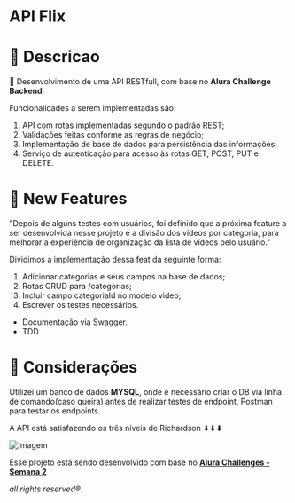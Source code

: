 # **API Flix**

# 💭 Descricao 
 📍 Desenvolvimento de uma API RESTfull, com base no **Alura Challenge Backend**.

Funcionalidades a serem implementadas são:

1. API com rotas implementadas segundo o padrão REST;
1. Validações feitas conforme as regras de negócio;
1. Implementação de base de dados para persistência das informações;
1. Serviço de autenticação para acesso às rotas GET, POST, PUT e DELETE.

# 🚀 New Features

"Depois de alguns testes com usuários, foi definido que a próxima feature a ser desenvolvida nesse projeto é a divisão dos vídeos por categoria, para melhorar a experiência de organização da lista de vídeos pelo usuário."

Dividimos a implementação dessa feat da seguinte forma:
1. Adicionar categorias e seus campos na base de dados;
2. Rotas CRUD para /categorias;
3. Incluir campo categoriaId no modelo video;
4. Escrever os testes necessários.


- Documentação via Swagger.
- TDD


# 🧾 Considerações
Utilizei um banco de dados **MYSQL**, onde é necessário criar o DB via linha de comando(caso queira) antes de realizar testes de endpoint.
Postman para testar os endpoints.

A API está satisfazendo os três níveis de Richardson ⬇⬇⬇

![Imagem](https://arrayoutofindex.files.wordpress.com/2017/06/richardson-maturity-model.png?w=401&h=323)


Esse projeto está sendo desenvolvido com base no [**Alura Challenges - Semana 2**](https://www.alura.com.br/challenges/back-end/semana-02-entidades-relacionamentos) 

*all rights reserved®*.